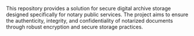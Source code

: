 This repository provides a solution for secure digital archive storage designed specifically for notary public services. The project aims to ensure the authenticity, integrity, and confidentiality of notarized documents through robust encryption and secure storage practices.
